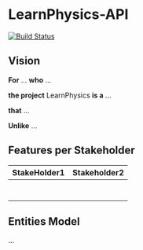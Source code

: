 # LearnPhysics-API

[![Build Status](https://travis-ci.org/UdL-EPS-SoftArch/LearnPhysics-API.svg?branch=master)](https://travis-ci.org/UdL-EPS-SoftArch/LearnPhysics-API/branches) 

## Vision

**For** ... **who** ...

**the project** LearnPhysics **is a** ...

**that** ... 

**Unlike** ...


## Features per Stakeholder

|       StakeHolder1               |          Stakeholder2            |
| --------------------------------| --------------------------------|
|                                 |                                 |
|                                 |                                 |
|                                 |                                 |
|                                 |                                 |
|                                 |                                 |
|                                 |                                 |
|                                 |                                 |

## Entities Model

...